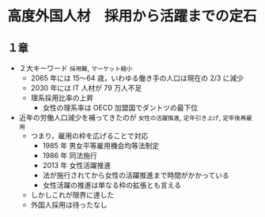 # 高度外国人材　採用から活躍までの定石

## １章

- ２大キーワード `採用難`, `マーケット縮小`
  - 2065 年には 15〜64 歳，いわゆる働き手の人口は現在の 2/3 に減少
  - 2030 年には IT 人材が 79 万人不足
  - 理系採用比率の上昇
    - 女性の理系率は OECD 加盟国でダントツの最下位
- 近年の労働人口減少を補ってきたのが `女性の活躍推進`, `定年引き上げ`, `定年後再雇用`
  - つまり，雇用の枠を広げることで対応
    - 1985 年 男女平等雇用機会均等法制定
    - 1986 年 同法施行
    - 2013 年 女性活躍推進
    - 法が施行されてから女性の活躍推進まで時間がかかっている
    - 女性活躍の推進は単なる枠の拡張とも言える
  - しかしこれが限界に達した
  - 外国人採用は待ったなし
